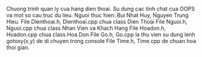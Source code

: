 Chuong trinh quan ly cua hang dien thoai.
Su dung cac tinh chat cua OOPS va mot so cau truc du lieu.
Nguoi thuc hien: Bui Nhat Huy, Nguyen Trung Hieu.
File Dienthoai.h, Dienthoai.cpp chua class Dien Thoai
File Nguoi.h, Nguoi.cpp chua class Nhan Vien va Khach Hang
File Hoadon.h, Hoadon.cpp chua class Hoa Don
File Go.h, Go.cpp la thu vien su dung lenh gotoxy(x,y) de di chuyen trong console
File Time.h, Time.cpp de chuan hoa thoi gian.

